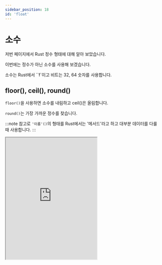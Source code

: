 ```yaml
---
sidebar_position: 18
id: 'float'
---
```


# 소수

저번 페이지에서 Rust 정수 형태에 대해 알아 보았습니다.

이번에는 정수가 아닌 소수를 사용해 보겠습니다.

소수는 Rust에서 ``f`이고 비트는 32, 64 숫자를 사용합니다.

## floor(), ceil(), round()

`floor()`을 사용하면 소수를 내림하고 ceil()은 올림합니다.

`round()`는 가장 가까운 정수를 찾습니다.

:::note
참고로 `'이름'()`의 형태를 Rust에서는 '메서드'라고 하고 대부분 데이터를 다룰 때 사용합니다.
:::

<iframe
  title="Rust Playground"
  src="https://play.rust-lang.org/?version=stable&mode=debug&edition=2021&code=fn%20main()%20%7B%0D%0A%20%20%20%20let%20test_integer%3A%20f32%20%3D%20123.123%3B%0D%0A%20%20%20%20%0D%0A%20%20%20%20println!(%22%7B%7D%22%2C%20test_integer.floor())%3B%0D%0A%20%20%20%20println!(%22%7B%7D%22%2C%20test_integer.ceil())%3B%0D%0A%20%20%20%20println!(%22%7B%7D%22%2C%20test_integer.round())%3B%0D%0A%7D"
  height="400"
/>

## trunc(), fract()

`trunc()`를 사용하면 정수 부분만 찾고 소수 부분은 버립니다.

`fract()`는 반대로 소수 부분만 찾습니다.

<iframe
  title="Rust Playground"
  src="https://play.rust-lang.org/?version=stable&mode=debug&edition=2021&code=fn%20main()%20%7B%0D%0A%20%20%20%20let%20test_integer%3A%20f32%20%3D%203.14159%3B%0D%0A%20%20%20%20%0D%0A%20%20%20%20println!(%22%7B%7D%22%2C%20test_integer.trunc())%3B%0D%0A%20%20%20%20println!(%22%7B%7D%22%2C%20test_integer.fract())%3B%0D%0A%7D"
  height="400"
/>
